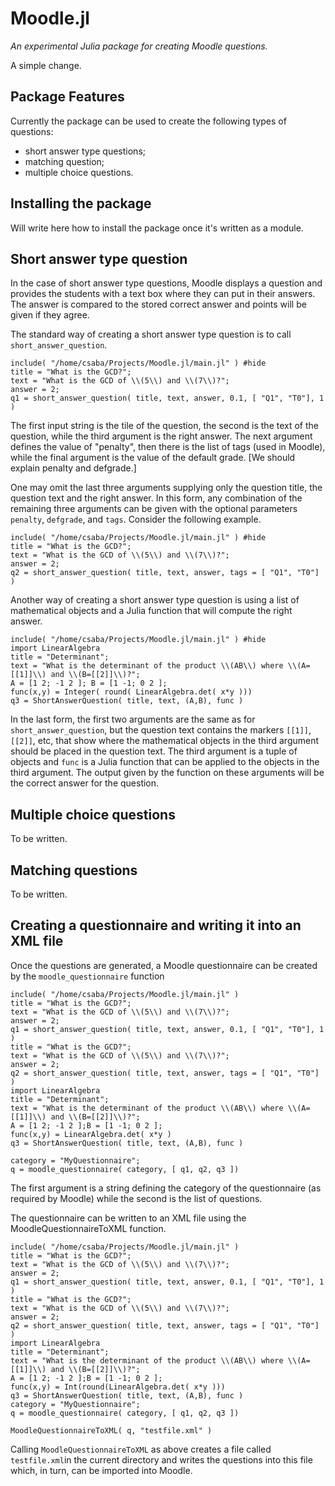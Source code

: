 # Moodle.jl
*An experimental Julia package for creating Moodle questions.*

A simple change.

## Package Features
Currently the package can be used to create the following types of questions:
- short answer type questions;
- matching question;
- multiple choice questions.

## Installing the package
Will write here how to install the package once it's written as a module.

## Short answer type question
In the case of short answer type questions, Moodle displays a question and provides the students with a text box where they can put in their answers. The answer is compared to the stored correct answer and points will be given if they agree.

The standard way of creating a short answer type question is to call `short_answer_question`.
```@repl
include( "/home/csaba/Projects/Moodle.jl/main.jl" ) #hide
title = "What is the GCD?";
text = "What is the GCD of \\(5\\) and \\(7\\)?";
answer = 2;
q1 = short_answer_question( title, text, answer, 0.1, [ "Q1", "T0"], 1 )
```
The first input string is the tile of the question, the second is the text of the  question, while the third argument is the right answer. The next argument defines the  value of "penalty", then there is the list of tags (used in Moodle), while the final argument is the value of the default grade. [We should explain penalty and defgrade.]

One may omit the last three arguments supplying only the question title, the question 
text and the right answer. In this form, 
any combination of the remaining three arguments can 
be given with the optional parameters `penalty`, `defgrade`, and `tags`. Consider the following example. 

```@repl
include( "/home/csaba/Projects/Moodle.jl/main.jl" ) #hide
title = "What is the GCD?"; 
text = "What is the GCD of \\(5\\) and \\(7\\)?";
answer = 2;
q2 = short_answer_question( title, text, answer, tags = [ "Q1", "T0"] )
```

Another way of creating a short answer type question is using a list of mathematical objects and a Julia function that will compute the right answer.

```@repl
include( "/home/csaba/Projects/Moodle.jl/main.jl" ) #hide
import LinearAlgebra
title = "Determinant"; 
text = "What is the determinant of the product \\(AB\\) where \\(A=[[1]]\\) and \\(B=[[2]]\\)?";
A = [1 2; -1 2 ]; B = [1 -1; 0 2 ];
func(x,y) = Integer( round( LinearAlgebra.det( x*y )))
q3 = ShortAnswerQuestion( title, text, (A,B), func )
```

In the last form, the first two arguments are the same as for `short_answer_question`, but the question text contains the markers `[[1]]`, `[[2]]`, etc, that show where the mathematical objects in the third argument should be placed in the question text. The third argument is a tuple of objects and `func` is a Julia function that can be applied to the objects in the third argument. The output given by the function on these arguments will be the correct answer for the question.

## Multiple choice questions

To be written.

## Matching questions

To be written.

## Creating a questionnaire and writing it into an XML file

Once the questions are generated, a Moodle questionnaire can be created by the `moodle_questionnaire` function
```@setup m_q
include( "/home/csaba/Projects/Moodle.jl/main.jl" ) 
title = "What is the GCD?";
text = "What is the GCD of \\(5\\) and \\(7\\)?";
answer = 2;
q1 = short_answer_question( title, text, answer, 0.1, [ "Q1", "T0"], 1 )
title = "What is the GCD?"; 
text = "What is the GCD of \\(5\\) and \\(7\\)?";
answer = 2;
q2 = short_answer_question( title, text, answer, tags = [ "Q1", "T0"] )
import LinearAlgebra
title = "Determinant"; 
text = "What is the determinant of the product \\(AB\\) where \\(A=[[1]]\\) and \\(B=[[2]]\\)?";
A = [1 2; -1 2 ];B = [1 -1; 0 2 ];
func(x,y) = LinearAlgebra.det( x*y )
q3 = ShortAnswerQuestion( title, text, (A,B), func )
```

```@repl m_q
category = "MyQuestionnaire"; 
q = moodle_questionnaire( category, [ q1, q2, q3 ])
```

The first argument is a string defining the category of the questionnaire (as required by Moodle) while the second is the list of questions.

The questionnaire can be written to an XML file using the MoodleQuestionnaireToXML function. 
```@setup q_xml
include( "/home/csaba/Projects/Moodle.jl/main.jl" ) 
title = "What is the GCD?";
text = "What is the GCD of \\(5\\) and \\(7\\)?";
answer = 2;
q1 = short_answer_question( title, text, answer, 0.1, [ "Q1", "T0"], 1 )
title = "What is the GCD?"; 
text = "What is the GCD of \\(5\\) and \\(7\\)?";
answer = 2;
q2 = short_answer_question( title, text, answer, tags = [ "Q1", "T0"] )
import LinearAlgebra
title = "Determinant"; 
text = "What is the determinant of the product \\(AB\\) where \\(A=[[1]]\\) and \\(B=[[2]]\\)?";
A = [1 2; -1 2 ];B = [1 -1; 0 2 ];
func(x,y) = Int(round(LinearAlgebra.det( x*y )))
q3 = ShortAnswerQuestion( title, text, (A,B), func )
category = "MyQuestionnaire"; 
q = moodle_questionnaire( category, [ q1, q2, q3 ])
```

```@repl q_xml
MoodleQuestionnaireToXML( q, "testfile.xml" )
```
Calling `MoodleQuestionnaireToXML` as above creates a file called `testfile.xml`in the current directory and writes the questions into this file which, in turn, can be imported into Moodle.
